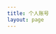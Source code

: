 ```yaml
---
title: 个人账号
layout: page
---
```

<script setup>
import {
  VPTeamPage,
  VPTeamPageTitle,
  VPTeamMembers
} from 'vitepress/theme'

const members = [
  {
    avatar: 'https://tvax3.sinaimg.cn/crop.0.0.512.512.180/69e273f8ly8gpytra3g7uj20e80e8dg0.jpg',
    name: '微博',
    title: ' ',
    org: '蔡徐坤',
    orgLink: 'https://weibo.com/caizicaixukun',
  },
  {
    avatar: 'https://sns-avatar-qc.xhscdn.com/avatar/61976b0feb0cbc78770b0928.jpg',
    name: '小红书',
    title: ' ',
    org: '蔡徐坤',
    orgLink: 'https://www.xiaohongshu.com/user/profile/5a5cb940e8ac2b2b7d0e2d70',
  },
  {
    avatar: 'https://test-1259784441.cos.ap-nanjing.myqcloud.com/pictures/kun_ig.jpeg',
    name: 'Instagram',
    title: 'KUN',
    org: 'caixukun',
    orgLink: 'https://www.instagram.com/caixukun/',
  },
  {
    avatar: 'http://p1.music.126.net/PSrMTUYZD_T1KL0zJvzbhQ==/109951167704048189.jpg?param=180y180',
    name: '网易云音乐',
    title: '蔡徐坤',
    org: 'Kunxxx',
    orgLink: 'https://music.163.com/#/artist?id=12932368',
  },
  {
    avatar: 'https://y.qq.com/music/photo_new/T001R300x300M000002nXp292LIOGV.jpg?max_age=2592000',
    name: 'QQ音乐',
    title: ' ',
    org: '蔡徐坤',
    orgLink: 'https://y.qq.com/n/ryqq/singer/002nXp292LIOGV',
  },
  {
    avatar: 'https://y.qq.com/music/photo_new/T001R300x300M000002nXp292LIOGV.jpg?max_age=2592000',
    name: '酷狗音乐',
    title: ' ',
    org: '蔡徐坤',
    orgLink: 'https://www.kugou.com/singer/192980.html',
  },
  {
    avatar: 'https://is3-ssl.mzstatic.com/image/thumb/Music122/v4/19/0d/0f/190d0f85-2dbe-92e1-6e82-2474674a1b95/pr_source.png/380x380cc.webp',
    name: 'Spotify',
    title: ' ',
    org: '蔡徐坤',
    orgLink: 'https://www.kkbox.com/tw/tc/artist/9YinQRZDWhowcLgTPA',
  },
]
</script>

<VPTeamPage>
  <VPTeamPageTitle>
    <template #title>
      个人账号
    </template>
    <template #lead>
      此页列出蔡徐坤使用的社交平台以及已入驻的其他平台帐号
    </template>
  </VPTeamPageTitle>
  <VPTeamMembers
    :members="members"
  />
</VPTeamPage>



